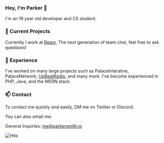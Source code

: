 ### Hey, I'm Parker 👋
I'm an 19 year old developer and CS student.

### 🔭 Current Projects
Currently I work at [Beam](https://beamapp.ai), The next generation of team chat, feel free to ask questions! 

### 👔 Experience
I've worked on many large projects such as PalaceInterative, PalaceNetwork, [UpBeatRadio](https://upbeatradio.net), and many more. I've become experienced in PHP, Java, and the MERN stack.

### 📫 Contact
To contact me quickly and easily, DM me on Twitter or Discord.

You can also email me:

General Inquiries: me@parkersmith.io

![Hits](https://hits-app.vercel.app/hits?url=github.com%2Fparkersm1th)
